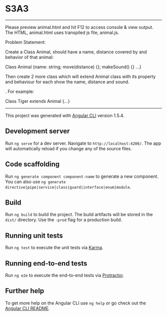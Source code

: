 # S3A3
-------------------------------
Please preview animal.html and hit F12 to access console & view output. 
The HTML, animal.html uses transpiled js file, animal.js.

Problem Statement:

Create a Class Animal, should have a name, distance covered by and behavior
of that animal:

Class Animal {name: string; move(distance) {}; makeSound() {} ...}

Then create 2 more class which will extend Animal class with its property and behaviour
for each show the name, distance and sound.

. For example:

Class Tiger extends Animal {...}

------------------------------

This project was generated with [Angular CLI](https://github.com/angular/angular-cli) version 1.5.4.

## Development server

Run `ng serve` for a dev server. Navigate to `http://localhost:4200/`. The app will automatically reload if you change any of the source files.

## Code scaffolding

Run `ng generate component component-name` to generate a new component. You can also use `ng generate directive|pipe|service|class|guard|interface|enum|module`.

## Build

Run `ng build` to build the project. The build artifacts will be stored in the `dist/` directory. Use the `-prod` flag for a production build.

## Running unit tests

Run `ng test` to execute the unit tests via [Karma](https://karma-runner.github.io).

## Running end-to-end tests

Run `ng e2e` to execute the end-to-end tests via [Protractor](http://www.protractortest.org/).

## Further help

To get more help on the Angular CLI use `ng help` or go check out the [Angular CLI README](https://github.com/angular/angular-cli/blob/master/README.md).
